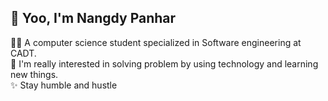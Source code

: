 ##  👋 Yoo, I'm Nangdy Panhar
  🧑‍💻  A computer science student specialized in Software engineering at CADT.  
  👀  I'm really interested in solving problem by using technology and learning new things.  
  ✨  Stay humble and hustle
